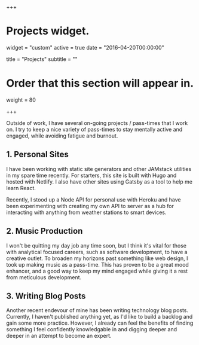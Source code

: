 +++
# Projects widget.
widget = "custom"
active = true
date = "2016-04-20T00:00:00"

title = "Projects"
subtitle = ""

# Order that this section will appear in.
weight = 80

+++

Outside of work, I have several on-going projects / pass-times that I work on. 
I try to keep a nice variety of pass-times to stay mentally active and engaged, while avoiding fatigue and burnout.

## 1. Personal Sites
I have been working with static site generators and other JAMstack utilities in my spare time recently. For starters, this site is built with Hugo and hosted with Netlify.
I also have other sites using Gatsby as a tool to help me learn React.

Recently, I stood up a Node API for personal use with Heroku and have been experimenting with creating my own API to server as a hub for interacting with anything from weather stations to smart devices.

## 2. Music Production
I won't be quitting my day job any time soon, but I think it's vital for those with analytical focused careers, such as software development, to have a creative outlet.
To broaden my horizons past something like web design, I took up making music as a pass-time.
This has proven to be a great mood enhancer, and a good way to keep my mind engaged while giving it a rest from meticulous development.

## 3. Writing Blog Posts
Another recent endevour of mine has been writing technology blog posts.
Currently, I haven't published anything yet, as I'd like to build a backlog and gain some more practice.
However, I already can feel the benefits of finding something I feel confidently knowledgable in and digging deeper and deeper in an attempt to become an expert.

<!-- But hey, at least tables probably work?

| they | do |
| --- | --- |
| that's | radical |
| I need to find out | How I'm gonna format stuff in `.md` |

_By the way_ this is how you put images in a markdown page, because I know you're gonna wanna know, and I know you're not gonna remember.
```
![Example Image](/img/portrait-placeholder.jpg)
```
# ⬆️

results in

# ⬇️

![Example Image](/img/portrait-placeholder.jpg) -->